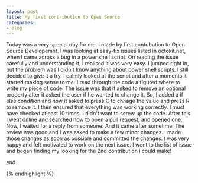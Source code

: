 ```yaml
---
layout: post
title: My first contribution to Open Source
categories:
- blog
---
```

Today was a very special day for me. I made by first contribution to Open Source Developemnt. I was looking at easy-fix issues listed in octokit.net, when I came across a bug in a power shell script. On reading the issue carefully and understanding it, I realised it was very easy. I jumped right in, but the problem was I didn't know anything about power shell scripts. I still decided to give it a try. I calmly looked at the script and after a moments it started making sense to me. I read through the code a figured where to write my piece of code. The issue was that it asked to remove an optional property after it asked the user if he wanted to change it. So, I added a if else condition and now it asked to press C to chnage the value and press R to remove it. I then ensured that everything was working correctly. I must have checked atleast 10 times. I didn't want to screw up the code. After this I went online and searched how to open a pull request, and opened one. Now, I waited for a reply from someone. And it came after sometime. The review was good and I was asked to make a few minor changes. I made those changes as soon as possible and committed the changes. I was very happy and felt motivated to work on the next issue. I went to the list of issue and began finding my looking for the 2nd contribution i could make! 


end

{% endhighlight %}
